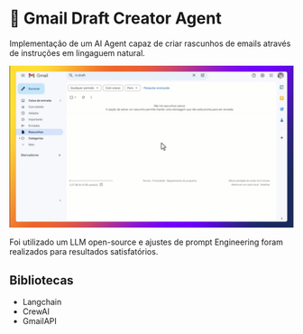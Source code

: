 # 🤖 Gmail Draft Creator Agent 
Implementação de um AI Agent capaz de criar rascunhos de emails através de instruções em lingaguem natural.

![](https://github.com/lucas-mithidieri/langchain/blob/main/gmail-draft-creator-agent/demo/langchain_gmail_drafter_rev.gif)

Foi utilizado um LLM open-source e ajustes de prompt Engineering foram realizados para resultados satisfatórios.

## Bibliotecas
* Langchain
* CrewAI
* GmailAPI



